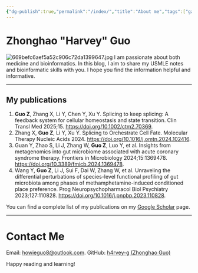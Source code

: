 ```yaml
---
{"dg-publish":true,"permalink":"/index/","title":"About me","tags":["gardenEntry"]}
---
```


# Zhonghao "Harvey" Guo
![669befc6aef5a52c906c72da1399647.jpg](/img/user/appendix/669befc6aef5a52c906c72da1399647.jpg)
I am passionate about both medicine and bioinformatics. In this blog, I aim to share my USMLE notes and bioinformatic skills with you. I hope you find the information helpful and informative.

---
## My publications
1. **Guo Z**, Zhang X, Li Y, Chen Y, Xu Y. Splicing to keep splicing: A feedback system for cellular homeostasis and state transition. Clin Transl Med 2025;15. https://doi.org/10.1002/ctm2.70369.
2. Zhang X, **Guo Z**, Li Y, Xu Y. Splicing to Orchestrate Cell Fate. Molecular Therapy Nucleic Acids 2024. https://doi.org/10.1016/j.omtn.2024.102416.
3. Guan Y, Zhao S, Li J, Zhang W, **Guo Z**, Luo Y, et al. Insights from metagenomics into gut microbiome associated with acute coronary syndrome therapy. Frontiers in Microbiology 2024;15:1369478. https://doi.org/10.3389/fmicb.2024.1369478.
4. Wang Y, **Guo Z**, Li J, Sui F, Dai W, Zhang W, et al. Unraveling the differential perturbations of species-level functional profiling of gut microbiota among phases of methamphetamine-induced conditioned place preference. Prog Neuropsychopharmacol Biol Psychiatry 2023;127:110828. https://doi.org/10.1016/j.pnpbp.2023.110828.

You can find a complete list of my publications on my [Google Scholar](https://scholar.google.com/citations?user=9Wt_NnQAAAAJ&hl=zh-CN) page.

---
# Contact Me
Email: howieguo8@outlook.com.
GitHub: [h4rvey-g (Zhonghao Guo)](https://github.com/h4rvey-g)

Happy reading and learning!
